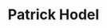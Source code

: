 ---
title: Patrick Hodel
member: true
roles:
    - Responsible for Sponsoring, Marketing, Infrastructure and Finances
    - Master student in Computer Science
    - President MIB
email: patrick.hodel@fsmib.ch
image: patrick.jpg
---